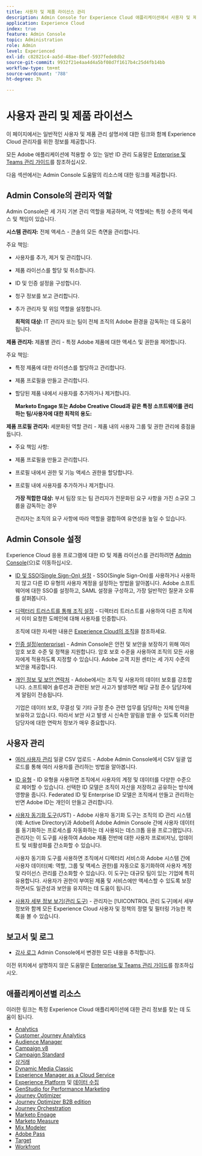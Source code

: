 ```yaml
---
title: 사용자 및 제품 라이선스 관리
description: Admin Console for Experience Cloud 애플리케이션에서 사용자 및 제품 라이선스를 관리합니다.
application: Experience Cloud
index: true
feature: Admin Console
topic: Administration
role: Admin
level: Experienced
exl-id: c82821c4-aa5d-48ae-8bef-5937fede8db2
source-git-commit: 9932f21e4aa4d4a5bf08d7f1617b4c25d4fb14bb
workflow-type: tm+mt
source-wordcount: '788'
ht-degree: 3%

---
```


# 사용자 관리 및 제품 라이선스

이 페이지에서는 일반적인 사용자 및 제품 관리 설명서에 대한 링크와 함께 Experience Cloud 관리자를 위한 정보를 제공합니다.

모든 Adobe 애플리케이션에 적용할 수 있는 일반 ID 관리 도움말은 [Enterprise 및 Teams 관리 가이드](https://helpx.adobe.com/kr/enterprise/admin-guide.html)를 참조하십시오.

다음 섹션에서는 Admin Console 도움말의 리소스에 대한 링크를 제공합니다.

## Admin Console의 관리자 역할

Admin Console은 세 가지 기본 관리 역할을 제공하며, 각 역할에는 특정 수준의 액세스 및 책임이 있습니다.

**시스템 관리자:** 전체 액세스 - 콘솔의 모든 측면을 관리합니다.

주요 책임:

* 사용자를 추가, 제거 및 관리합니다.
* 제품 라이선스를 할당 및 취소합니다.
* ID 및 인증 설정을 구성합니다.
* 청구 정보를 보고 관리합니다.
* 추가 관리자 및 위임 역할을 설정합니다.

  **최적의 대상:** IT 관리자 또는 팀이 전체 조직의 Adobe 환경을 감독하는 데 도움이 됩니다.

**제품 관리자:** 제품별 관리 - 특정 Adobe 제품에 대한 액세스 및 권한을 제어합니다.

주요 책임:

* 특정 제품에 대한 라이센스를 할당하고 관리합니다.
* 제품 프로필을 만들고 관리합니다.
* 할당된 제품 내에서 사용자를 추가하거나 제거합니다.

  **Marketo Engage 또는 Adobe Creative Cloud과 같은 특정 소프트웨어를 관리하는 팀/사용자에 대한 최적의 용도:**

**제품 프로필 관리자:** 세분화된 역할 관리 - 제품 내의 사용자 그룹 및 권한 관리에 중점을 둡니다.

* 주요 책임 사항:
* 제품 프로필을 만들고 관리합니다.
* 프로필 내에서 권한 및 기능 액세스 권한을 할당합니다.
* 프로필 내에 사용자를 추가하거나 제거합니다.

  **가장 적합한 대상:** 부서 팀장 또는 팀 관리자가 전문화된 요구 사항을 가진 소규모 그룹을 감독하는 경우

  관리자는 조직의 요구 사항에 따라 역할을 결합하여 유연성을 높일 수 있습니다.

## Admin Console 설정

Experience Cloud 응용 프로그램에 대한 ID 및 제품 라이선스를 관리하려면 [Admin Console](https://adminconsole.adobe.com/enterprise/)&#x200B;(으)로 이동하십시오.

* [ID 및 SSO(Single Sign-On) 설정](https://helpx.adobe.com/kr/enterprise/using/set-up-identity.html) - SSO(Single Sign-On)를 사용하거나 사용하지 않고 다른 ID 유형의 사용자 계정을 설정하는 방법을 알아봅니다. Adobe 소프트웨어에 대한 SSO를 설정하고, SAML 설정을 구성하고, 가장 일반적인 질문과 오류를 살펴봅니다.

* [디렉터리 트러스트를 통해 조직 설정](https://helpx.adobe.com/enterprise/using/directory-trust.html) - 디렉터리 트러스트를 사용하여 다른 조직에서 이미 요청한 도메인에 대해 사용자를 인증합니다.

  조직에 대한 자세한 내용은 [Experience Cloud의 조직](organizations.md)을 참조하세요.

* [인증 설정(enterprise)](https://helpx.adobe.com/enterprise/using/authentication-settings.html) - Admin Console은 안전 및 보안을 보장하기 위해 여러 암호 보호 수준 및 정책을 지원합니다. 암호 보호 수준을 사용하여 조직의 모든 사용자에게 적용하도록 지정할 수 있습니다. Adobe 고객 지원 센터는 세 가지 수준의 보안을 제공합니다.

* [개인 정보 및 보안 연락처](https://helpx.adobe.com/enterprise/using/security-contacts.html) - Adobe에서는 조직 및 사용자의 데이터 보호를 강조합니다. 소프트웨어 솔루션과 관련된 보안 사고가 발생하면 해당 규정 준수 담당자에게 알림이 전송됩니다.

  기업은 데이터 보호, 무결성 및 기타 규정 준수 관련 업무를 담당하는 자체 인력을 보유하고 있습니다. 따라서 보안 사고 발생 시 신속한 알림을 받을 수 있도록 이러한 담당자에 대한 연락처 정보가 매우 중요합니다.

## 사용자 관리

* [여러 사용자 관리](https://helpx.adobe.com/enterprise/using/bulk-upload-users.html) 일괄 CSV 업로드 - Adobe Admin Console에서 CSV 일괄 업로드를 통해 여러 사용자를 관리하는 방법을 알아봅니다.

* [ID 유형](https://helpx.adobe.com/kr/enterprise/using/identity.html) - ID 유형을 사용하면 조직에서 사용자의 계정 및 데이터를 다양한 수준으로 제어할 수 있습니다. 선택한 ID 모델은 조직이 자산을 저장하고 공유하는 방식에 영향을 줍니다. Federated ID 및 Enterprise ID 모델은 조직에서 만들고 관리하는 반면 Adobe ID는 개인이 만들고 관리합니다.

* [사용자 동기화 도구](https://helpx.adobe.com/enterprise/using/user-sync.html)&#x200B;(UST) - Adobe 사용자 동기화 도구는 조직의 ID 관리 시스템(예: Active Directory)과 Adobe의 Adobe Admin Console 간에 사용자 데이터를 동기화하는 프로세스를 자동화하는 데 사용되는 데스크톱 응용 프로그램입니다. 관리자는 이 도구를 사용하여 Adobe 제품 전반에 대한 사용자 프로비저닝, 업데이트 및 비활성화를 간소화할 수 있습니다.

  사용자 동기화 도구를 사용하면 조직에서 디렉터리 서비스와 Adobe 시스템 간에 사용자 데이터(예: 역할, 그룹 및 액세스 권한)를 자동으로 동기화하여 사용자 계정 및 라이선스 관리를 간소화할 수 있습니다. 이 도구는 대규모 팀이 있는 기업에 특히 유용합니다. 사용자가 권한이 부여된 제품 및 서비스에만 액세스할 수 있도록 보장하면서도 일관성과 보안을 유지하는 데 도움이 됩니다.

* [사용자 세부 정보 보기(관리 도구)](admin-tool-experience-cloud.md) - 관리자는 [!UICONTROL 관리 도구]에서 세부 정보와 함께 모든 Experience Cloud 사용자 및 정책의 정렬 및 필터링 가능한 목록을 볼 수 있습니다.

## 보고서 및 로그

* [감사 로그](https://helpx.adobe.com/enterprise/using/audit-logs.html) Admin Console에서 변경한 모든 내용을 추적합니다.

이전 위치에서 설명하지 않은 도움말은 [Enterprise 및 Teams 관리 가이드](https://helpx.adobe.com/kr/enterprise/admin-guide.html)를 참조하십시오.

## 애플리케이션별 리소스

이러한 링크는 특정 Experience Cloud 애플리케이션에 대한 관리 정보를 찾는 데 도움이 됩니다.

<!-- | Application | Link to resource|
| ------- | ------- |
|  [!DNL Analytics] <p>Customer Journey Analytics| [Analytics in the Adobe Admin Console overview](https://experienceleague.adobe.com/en/docs/analytics/admin/admin-console/home) <p>[Administration requirements](https://experienceleague.adobe.com/en/docs/analytics-platform/using/cja-workspace/workspace-faq/frequently-asked-questions-analysis-workspace) |
| [!DNL Audience Manager] | [Audience Manager user migration to Admin Console](https://experienceleague.adobe.com/en/docs/audience-manager/user-guide/features/administration/admin-console-migration) |
| [!DNL Campaign] v8 |  [Get started with permissions](https://experienceleague.adobe.com/en/docs/campaign/campaign-v8/admin/permissions/gs-permissions) |
| [!DNL Campaign Standard] to [!DNL Campaign v8] | [User access management from Campaign Standard to Campaign V8](https://experienceleague.adobe.com/en/docs/campaign-web/acs-to-ac/user-management-acs) |
| [!DNL Commerce] | [Configure the Commerce Admin Integration with Adobe ID](https://experienceleague.adobe.com/en/docs/commerce-admin/start/admin/ims/adobe-ims-config) |
| [!DNL Dynamic Media Classic] | [Administration setup](https://experienceleague.adobe.com/en/docs/dynamic-media-classic/using/setup/administration-setup#user_administration) |
| [!DNL Experience Manager as a Cloud Service] |  [Accessing the Admin Console](https://experienceleague.adobe.com/en/docs/experience-manager-cloud-service/content/onboarding/journey/admin-console) |
| [!DNL Experience Platform] <p>[!DNL Data Collection] | [Access control UI overview](https://experienceleague.adobe.com/en/docs/experience-platform/access-control/ui/overview) <p>[Permission management for data collection in Experience Platform](https://experienceleague.adobe.com/en/docs/experience-platform/collection/permissions)|
| [!DNL GenStudio for Performance Marketing] | [Provision Adobe GenStudio for Performance Marketing](https://experienceleague.adobe.com/en/docs/genstudio-for-performance-marketing/user-guide/intro/product-provisioning) |
| [!DNL Journey Optimizer] | [Manage users and roles](https://experienceleague.adobe.com/en/docs/journey-optimizer/using/access-control/permissions) |
| [!DNL Journey Optimizer B2B Edition] | [User management](https://experienceleague.adobe.com/en/docs/journey-optimizer-b2b/user/admin/user-management) |
|[!DNL  Journey Orchestration] | [Access management](https://experienceleague.adobe.com/en/docs/journeys/using/starting-with-journeys/access-management) |
| [!DNL Marketo Engage] | [Understanding Marketo Subscription and User Migration to the Adobe Admin Console](https://experienceleague.adobe.com/en/docs/marketo/using/product-docs/administration/marketo-with-adobe-identity/subscription-and-user-migration/understanding-marketo-subscription-and-user-migration-to-the-adobe-admin-console) |
| [!DNL Marketo Measure] | [Adobe Admin Console Setup](https://experienceleague.adobe.com/en/docs/marketo-measure/using/configuration-and-setup/getting-started-with-marketo-measure/adobe-admin-console-setup) |
| [!DNL Mix Modeler] | [Access controls](https://experienceleague.adobe.com/en/docs/mix-modeler/using/data-governance/access-controls) |
| [!DNL Pass] | [Get started with Account IQ](https://experienceleague.adobe.com/en/docs/pass/aiq-help/get-started) |
| [!DNL Target] | [Administrator first steps](https://experienceleague.adobe.com/en/docs/target/using/administer/start-target) <p> [User management](https://experienceleague.adobe.com/en/docs/target/using/administer/manage-users/user-management) |
| [!DNL Workfront] | [Manage users in the Adobe Admin Console](https://experienceleague.adobe.com/en/docs/workfront/using/administration-and-setup/add-users/create-manage-users/admin-console) |

 -->

* [Analytics](https://experienceleague.adobe.com/en/docs/analytics/admin/admin-console/home)
* [Customer Journey Analytics](https://experienceleague.adobe.com/en/docs/analytics-platform/using/cja-workspace/workspace-faq/frequently-asked-questions-analysis-workspace)
* [Audience Manager](https://experienceleague.adobe.com/en/docs/audience-manager/user-guide/features/administration/admin-console-migration)
* [Campaign v8](https://experienceleague.adobe.com/ko/docs/campaign/campaign-v8/admin/permissions/gs-permissions)
* [Campaign Standard](https://experienceleague.adobe.com/en/docs/campaign-web/acs-to-ac/user-management-acs)
* [상거래](https://experienceleague.adobe.com/en/docs/commerce-admin/start/admin/ims/adobe-ims-config)
* [Dynamic Media Classic](https://experienceleague.adobe.com/en/docs/dynamic-media-classic/using/setup/administration-setup#user_administration)
* [Experience Manager as a Cloud Service](https://experienceleague.adobe.com/ko/docs/experience-manager-cloud-service/content/onboarding/journey/admin-console)
* [Experience Platform](https://experienceleague.adobe.com/en/docs/experience-platform/access-control/ui/overview) 및 [데이터 수집](https://experienceleague.adobe.com/en/docs/experience-platform/collection/permissions)
* [GenStudio for Performance Marketing](https://experienceleague.adobe.com/en/docs/genstudio-for-performance-marketing/user-guide/intro/product-provisioning)
* [Journey Optimizer](https://experienceleague.adobe.com/en/docs/journey-optimizer/using/access-control/permissions)
* [Journey Optimizer B2B edition](https://experienceleague.adobe.com/en/docs/journey-optimizer-b2b/user/admin/user-management)
* [Journey Orchestration](https://experienceleague.adobe.com/en/docs/journeys/using/starting-with-journeys/access-management)
* [Marketo Engage](https://experienceleague.adobe.com/en/docs/marketo/using/product-docs/administration/marketo-with-adobe-identity/subscription-and-user-migration/understanding-marketo-subscription-and-user-migration-to-the-adobe-admin-console)
* [Marketo Measure](https://experienceleague.adobe.com/en/docs/marketo-measure/using/configuration-and-setup/getting-started-with-marketo-measure/adobe-admin-console-setup)
* [Mix Modeler](https://experienceleague.adobe.com/en/docs/mix-modeler/using/data-governance/access-controls)
* [Adobe Pass](https://experienceleague.adobe.com/en/docs/pass/aiq-help/get-started)
* [Target](https://experienceleague.adobe.com/en/docs/target/using/administer/start-target)
* [Workfront](https://experienceleague.adobe.com/en/docs/workfront/using/administration-and-setup/add-users/create-manage-users/admin-console)